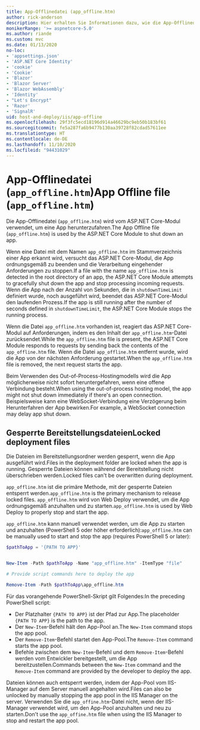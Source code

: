 ```yaml
---
title: App-Offlinedatei (app_offline.htm)
author: rick-anderson
description: Hier erhalten Sie Informationen dazu, wie die App-Offlinedatei (`app_offline.htm`) mit dem ASP.NET Core-Modul verwendet werden kann.
monikerRange: '>= aspnetcore-5.0'
ms.author: riande
ms.custom: mvc
ms.date: 01/13/2020
no-loc:
- 'appsettings.json'
- 'ASP.NET Core Identity'
- 'cookie'
- 'Cookie'
- 'Blazor'
- 'Blazor Server'
- 'Blazor WebAssembly'
- 'Identity'
- "Let's Encrypt"
- 'Razor'
- 'SignalR'
uid: host-and-deploy/iis/app-offline
ms.openlocfilehash: 29f3fc5ecd18196d914a46629bc9eb50b183bf61
ms.sourcegitcommit: fe5a287fa6b9477b130aa39728f82cdad57611ee
ms.translationtype: HT
ms.contentlocale: de-DE
ms.lasthandoff: 11/10/2020
ms.locfileid: "94431029"
---
```

# <a name="app-offline-file-app_offlinehtm"></a><span data-ttu-id="74240-103">App-Offlinedatei (`app_offline.htm`)</span><span class="sxs-lookup"><span data-stu-id="74240-103">App Offline file (`app_offline.htm`)</span></span>

<span data-ttu-id="74240-104">Die App-Offlinedatei (`app_offline.htm`) wird vom ASP.NET Core-Modul verwendet, um eine App herunterzufahren.</span><span class="sxs-lookup"><span data-stu-id="74240-104">The App Offline file (`app_offline.htm`) is used by the ASP.NET Core Module to shut down an app.</span></span>

<span data-ttu-id="74240-105">Wenn eine Datei mit dem Namen `app_offline.htm` im Stammverzeichnis einer App erkannt wird, versucht das ASP.NET Core-Modul, die App ordnungsgemäß zu beenden und die Verarbeitung eingehender Anforderungen zu stoppen.</span><span class="sxs-lookup"><span data-stu-id="74240-105">If a file with the name `app_offline.htm` is detected in the root directory of an app, the ASP.NET Core Module attempts to gracefully shut down the app and stop processing incoming requests.</span></span> <span data-ttu-id="74240-106">Wenn die App nach der Anzahl von Sekunden, die in `shutdownTimeLimit` definiert wurde, noch ausgeführt wird, beendet das ASP.NET Core-Modul den laufenden Prozess.</span><span class="sxs-lookup"><span data-stu-id="74240-106">If the app is still running after the number of seconds defined in `shutdownTimeLimit`, the ASP.NET Core Module stops the running process.</span></span>

<span data-ttu-id="74240-107">Wenn die Datei `app_offline.htm` vorhanden ist, reagiert das ASP.NET Core-Modul auf Anforderungen, indem es den Inhalt der `app_offline.htm`-Datei zurücksendet.</span><span class="sxs-lookup"><span data-stu-id="74240-107">While the `app_offline.htm` file is present, the ASP.NET Core Module responds to requests by sending back the contents of the `app_offline.htm` file.</span></span> <span data-ttu-id="74240-108">Wenn die Datei `app_offline.htm` entfernt wurde, wird die App von der nächsten Anforderung gestartet.</span><span class="sxs-lookup"><span data-stu-id="74240-108">When the `app_offline.htm` file is removed, the next request starts the app.</span></span>

<span data-ttu-id="74240-109">Beim Verwenden des Out-of-Process-Hostingmodells wird die App möglicherweise nicht sofort heruntergefahren, wenn eine offene Verbindung besteht.</span><span class="sxs-lookup"><span data-stu-id="74240-109">When using the out-of-process hosting model, the app might not shut down immediately if there's an open connection.</span></span> <span data-ttu-id="74240-110">Beispielsweise kann eine WebSocket-Verbindung eine Verzögerung beim Herunterfahren der App bewirken.</span><span class="sxs-lookup"><span data-stu-id="74240-110">For example, a WebSocket connection may delay app shut down.</span></span>

## <a name="locked-deployment-files"></a><span data-ttu-id="74240-111">Gesperrte Bereitstellungsdateien</span><span class="sxs-lookup"><span data-stu-id="74240-111">Locked deployment files</span></span>

<span data-ttu-id="74240-112">Die Dateien im Bereitstellungsordner werden gesperrt, wenn die App ausgeführt wird.</span><span class="sxs-lookup"><span data-stu-id="74240-112">Files in the deployment folder are locked when the app is running.</span></span> <span data-ttu-id="74240-113">Gesperrte Dateien können während der Bereitstellung nicht überschrieben werden.</span><span class="sxs-lookup"><span data-stu-id="74240-113">Locked files can't be overwritten during deployment.</span></span>

<span data-ttu-id="74240-114">`app_offline.htm` ist die primäre Methode, mit der gesperrte Dateien entsperrt werden.</span><span class="sxs-lookup"><span data-stu-id="74240-114">`app_offline.htm` is the primary mechanism to release locked files.</span></span> <span data-ttu-id="74240-115">`app_offline.htm` wird von Web Deploy verwendet, um die App ordnungsgemäß anzuhalten und zu starten.</span><span class="sxs-lookup"><span data-stu-id="74240-115">`app_offline.htm` is used by Web Deploy to properly stop and start the app.</span></span>

<span data-ttu-id="74240-116">`app_offline.htm` kann manuell verwendet werden, um die App zu starten und anzuhalten (PowerShell 5 oder höher erforderlich):</span><span class="sxs-lookup"><span data-stu-id="74240-116">`app_offline.htm` can be manually used to start and stop the app (requires PowerShell 5 or later):</span></span>

```powershell
$pathToApp = '{PATH TO APP}'


New-Item -Path $pathToApp -Name "app_offline.htm" -ItemType "file"

# Provide script commands here to deploy the app

Remove-Item -Path $pathToApp\app_offline.htm
```

<span data-ttu-id="74240-117">Für das vorangehende PowerShell-Skript gilt Folgendes:</span><span class="sxs-lookup"><span data-stu-id="74240-117">In the preceding PowerShell script:</span></span>

* <span data-ttu-id="74240-118">Der Platzhalter `{PATH TO APP}` ist der Pfad zur App.</span><span class="sxs-lookup"><span data-stu-id="74240-118">The placeholder `{PATH TO APP}` is the path to the app.</span></span>
* <span data-ttu-id="74240-119">Der `New-Item`-Befehl hält den App-Pool an.</span><span class="sxs-lookup"><span data-stu-id="74240-119">The `New-Item` command stops the app pool.</span></span>
* <span data-ttu-id="74240-120">Der `Remove-Item`-Befehl startet den App-Pool.</span><span class="sxs-lookup"><span data-stu-id="74240-120">The `Remove-Item` command starts the app pool.</span></span>
* <span data-ttu-id="74240-121">Befehle zwischen dem `New-Item`-Befehl und dem `Remove-Item`-Befehl werden vom Entwickler bereitgestellt, um die App bereitzustellen.</span><span class="sxs-lookup"><span data-stu-id="74240-121">Commands between the `New-Item` command and the `Remove-Item` command are provided by the developer to deploy the app.</span></span>

<span data-ttu-id="74240-122">Dateien können auch entsperrt werden, indem der App-Pool vom IIS-Manager auf dem Server manuell angehalten wird.</span><span class="sxs-lookup"><span data-stu-id="74240-122">Files can also be unlocked by manually stopping the app pool in the IIS Manager on the server.</span></span> <span data-ttu-id="74240-123">Verwenden Sie die `app_offine.htm`-Datei nicht, wenn der IIS-Manager verwendet wird, um den App-Pool anzuhalten und neu zu starten.</span><span class="sxs-lookup"><span data-stu-id="74240-123">Don't use the `app_offine.htm` file when using the IIS Manager to stop and restart the app pool.</span></span>
